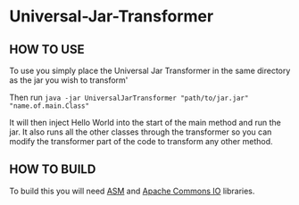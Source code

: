 # Universal-Jar-Transformer

## HOW TO USE
To use you simply place the Universal Jar Transformer in the same directory as the jar you wish to transform'

Then run `java -jar UniversalJarTransformer "path/to/jar.jar" "name.of.main.Class"`

It will then inject Hello World into the start of the main method and run the jar. It also runs all the other classes
through the transformer so you can modify the transformer part of the code to transform any other method.

## HOW TO BUILD

To build this you will need [ASM](http://forge.ow2.org/projects/asm/) and [Apache Commons IO](http://commons.apache.org/proper/commons-io/download_io.cgi) libraries.
